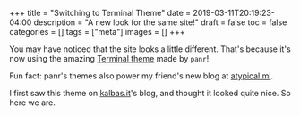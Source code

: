 +++
title = "Switching to Terminal Theme"
date = 2019-03-11T20:19:23-04:00
description = "A new look for the same site!"
draft = false
toc = false
categories = []
tags = ["meta"]
images = []
+++

You may have noticed that the site looks a little different. That's because it's now using the amazing [Terminal theme](https://github.com/panr/hugo-theme-terminal) made by `panr`!

Fun fact: panr's themes also power my friend's new blog at [atypical.ml](https://atypical.ml).

I first saw this theme on [kalbas.it](https://kalbas.it/)'s blog, and thought it looked quite nice. So here we are.